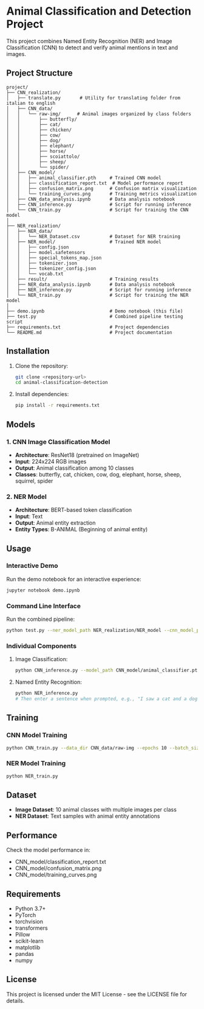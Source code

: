 # Animal Classification and Detection Project

This project combines Named Entity Recognition (NER) and Image Classification (CNN) to detect and verify animal mentions in text and images.

## Project Structure

```
project/
├── CNN_realization/
│   ├── translate.py       # Utility for translating folder from italian to english
│   ├── CNN_data/
│   │   └── raw-img/      # Animal images organized by class folders
│   │       ├── butterfly/
│   │       ├── cat/
│   │       ├── chicken/
│   │       ├── cow/
│   │       ├── dog/
│   │       ├── elephant/
│   │       ├── horse/
│   │       ├── scoiattolo/
│   │       ├── sheep/
│   │       └── spider/
│   ├── CNN_model/
│   │   ├── animal_classifier.pth     # Trained CNN model
│   │   ├── classification_report.txt  # Model performance report
│   │   ├── confusion_matrix.png      # Confusion matrix visualization
│   │   └── training_curves.png       # Training metrics visualization
│   ├── CNN_data_analysis.ipynb       # Data analysis notebook
│   ├── CNN_inference.py              # Script for running inference
│   └── CNN_train.py                  # Script for training the CNN model
│
├── NER_realization/
│   ├── NER_data/
│   │   └── NER_Dataset.csv           # Dataset for NER training
│   ├── NER_model/                    # Trained NER model
│   │   ├── config.json
│   │   ├── model.safetensors
│   │   ├── special_tokens_map.json
│   │   ├── tokenizer.json
│   │   ├── tokenizer_config.json
│   │   └── vocab.txt
│   ├── result/                       # Training results
│   ├── NER_data_analysis.ipynb       # Data analysis notebook
│   ├── NER_inference.py              # Script for running inference
│   └── NER_train.py                  # Script for training the NER model
│
├── demo.ipynb                        # Demo notebook (this file)
├── test.py                           # Combined pipeline testing script
├── requirements.txt                  # Project dependencies
└── README.md                         # Project documentation
```

## Installation

1. Clone the repository:
   ```bash
   git clone <repository-url>
   cd animal-classification-detection
   ```

2. Install dependencies:
   ```bash
   pip install -r requirements.txt
   ```

## Models

### 1. CNN Image Classification Model

- **Architecture**: ResNet18 (pretrained on ImageNet)
- **Input**: 224x224 RGB images
- **Output**: Animal classification among 10 classes
- **Classes**: butterfly, cat, chicken, cow, dog, elephant, horse, sheep, squirrel, spider

### 2. NER Model

- **Architecture**: BERT-based token classification
- **Input**: Text
- **Output**: Animal entity extraction
- **Entity Types**: B-ANIMAL (Beginning of animal entity)

## Usage

### Interactive Demo

Run the demo notebook for an interactive experience:
```bash
jupyter notebook demo.ipynb
```

### Command Line Interface

Run the combined pipeline:
```bash
python test.py --ner_model_path NER_realization/NER_model --cnn_model_path CNN_realization/CNN_model/animal_classifier.pth --text "There is a dog in the picture" --image_path CNN_realization/CNN_data/raw-img/dog/1.jpeg
```

### Individual Components

1. Image Classification:
   ```bash
   python CNN_inference.py --model_path CNN_model/animal_classifier.pth --image_path CNN_data/raw-img/cat/1.jpeg
   ```

2. Named Entity Recognition:
   ```bash
   python NER_inference.py
   # Then enter a sentence when prompted, e.g., "I saw a cat and a dog yesterday"
   ```

## Training

### CNN Model Training

```bash
python CNN_train.py --data_dir CNN_data/raw-img --epochs 10 --batch_size 32
```

### NER Model Training

```bash
python NER_train.py
```

## Dataset

- **Image Dataset**: 10 animal classes with multiple images per class
- **NER Dataset**: Text samples with animal entity annotations

## Performance

Check the model performance in:
- CNN_model/classification_report.txt
- CNN_model/confusion_matrix.png
- CNN_model/training_curves.png

## Requirements

- Python 3.7+
- PyTorch
- torchvision
- transformers
- Pillow
- scikit-learn
- matplotlib
- pandas
- numpy

## License

This project is licensed under the MIT License - see the LICENSE file for details.
